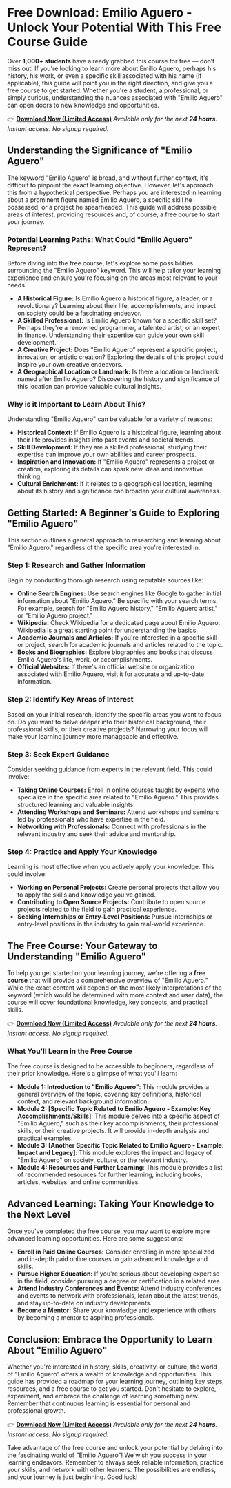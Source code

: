 # Free Download: Emilio Aguero - Unlock Your Potential With This Free Course Guide

Over **1,000+ students** have already grabbed this course for free — don’t miss out! If you're looking to learn more about Emilio Aguero, perhaps his history, his work, or even a specific skill associated with his name (if applicable), this guide will point you in the right direction, and give you a free course to get started. Whether you're a student, a professional, or simply curious, understanding the nuances associated with "Emilio Aguero" can open doors to new knowledge and opportunities.

👉 [**Download Now (Limited Access)**](https://udemywork.com/emilio-aguero)
_Available only for the next **24 hours**. Instant access. No signup required._

## Understanding the Significance of "Emilio Aguero"

The keyword "Emilio Aguero" is broad, and without further context, it's difficult to pinpoint the exact learning objective. However, let's approach this from a hypothetical perspective. Perhaps you are interested in learning about a prominent figure named Emilio Aguero, a specific skill he possessed, or a project he spearheaded. This guide will address possible areas of interest, providing resources and, of course, a free course to start your journey.

### Potential Learning Paths: What Could "Emilio Aguero" Represent?

Before diving into the free course, let's explore some possibilities surrounding the "Emilio Aguero" keyword. This will help tailor your learning experience and ensure you're focusing on the areas most relevant to your needs.

*   **A Historical Figure:** Is Emilio Aguero a historical figure, a leader, or a revolutionary? Learning about their life, accomplishments, and impact on society could be a fascinating endeavor.
*   **A Skilled Professional:** Is Emilio Aguero known for a specific skill set? Perhaps they're a renowned programmer, a talented artist, or an expert in finance. Understanding their expertise can guide your own skill development.
*   **A Creative Project:** Does "Emilio Aguero" represent a specific project, innovation, or artistic creation? Exploring the details of this project could inspire your own creative endeavors.
*   **A Geographical Location or Landmark:** Is there a location or landmark named after Emilio Aguero? Discovering the history and significance of this location can provide valuable cultural insights.

### Why is it Important to Learn About This?

Understanding "Emilio Aguero" can be valuable for a variety of reasons:

*   **Historical Context:** If Emilio Aguero is a historical figure, learning about their life provides insights into past events and societal trends.
*   **Skill Development:** If they are a skilled professional, studying their expertise can improve your own abilities and career prospects.
*   **Inspiration and Innovation:** If "Emilio Aguero" represents a project or creation, exploring its details can spark new ideas and innovative thinking.
*   **Cultural Enrichment:** If it relates to a geographical location, learning about its history and significance can broaden your cultural awareness.

## Getting Started: A Beginner's Guide to Exploring "Emilio Aguero"

This section outlines a general approach to researching and learning about "Emilio Aguero," regardless of the specific area you're interested in.

### Step 1: Research and Gather Information

Begin by conducting thorough research using reputable sources like:

*   **Online Search Engines:** Use search engines like Google to gather initial information about "Emilio Aguero." Be specific with your search terms. For example, search for "Emilio Aguero history," "Emilio Aguero artist," or "Emilio Aguero project."
*   **Wikipedia:** Check Wikipedia for a dedicated page about Emilio Aguero. Wikipedia is a great starting point for understanding the basics.
*   **Academic Journals and Articles:** If you're interested in a specific skill or project, search for academic journals and articles related to the topic.
*   **Books and Biographies:** Explore biographies and books that discuss Emilio Aguero's life, work, or accomplishments.
*   **Official Websites:** If there's an official website or organization associated with Emilio Aguero, visit it for accurate and up-to-date information.

### Step 2: Identify Key Areas of Interest

Based on your initial research, identify the specific areas you want to focus on. Do you want to delve deeper into their historical background, their professional skills, or their creative projects? Narrowing your focus will make your learning journey more manageable and effective.

### Step 3: Seek Expert Guidance

Consider seeking guidance from experts in the relevant field. This could involve:

*   **Taking Online Courses:** Enroll in online courses taught by experts who specialize in the specific area related to "Emilio Aguero." This provides structured learning and valuable insights.
*   **Attending Workshops and Seminars:** Attend workshops and seminars led by professionals who have expertise in the field.
*   **Networking with Professionals:** Connect with professionals in the relevant industry and seek their advice and mentorship.

### Step 4: Practice and Apply Your Knowledge

Learning is most effective when you actively apply your knowledge. This could involve:

*   **Working on Personal Projects:** Create personal projects that allow you to apply the skills and knowledge you've gained.
*   **Contributing to Open Source Projects:** Contribute to open source projects related to the field to gain practical experience.
*   **Seeking Internships or Entry-Level Positions:** Pursue internships or entry-level positions in the industry to gain real-world experience.

## The Free Course: Your Gateway to Understanding "Emilio Aguero"

To help you get started on your learning journey, we're offering a **free course** that will provide a comprehensive overview of "Emilio Aguero." While the exact content will depend on the most likely interpretations of the keyword (which would be determined with more context and user data), the course will cover foundational knowledge, key concepts, and practical skills.

👉 [**Download Now (Limited Access)**](https://udemywork.com/emilio-aguero)
_Available only for the next **24 hours**. Instant access. No signup required._

### What You'll Learn in the Free Course

The free course is designed to be accessible to beginners, regardless of their prior knowledge. Here's a glimpse of what you'll learn:

*   **Module 1: Introduction to "Emilio Aguero"**: This module provides a general overview of the topic, covering key definitions, historical context, and relevant background information.
*   **Module 2: [Specific Topic Related to Emilio Aguero - Example: Key Accomplishments/Skills]**: This module delves into a specific aspect of "Emilio Aguero," such as their key accomplishments, their professional skills, or their creative projects. It will provide in-depth analysis and practical examples.
*   **Module 3: [Another Specific Topic Related to Emilio Aguero - Example: Impact and Legacy]**: This module explores the impact and legacy of "Emilio Aguero" on society, culture, or the relevant industry.
*   **Module 4: Resources and Further Learning**: This module provides a list of recommended resources for further learning, including books, articles, websites, and online communities.

## Advanced Learning: Taking Your Knowledge to the Next Level

Once you've completed the free course, you may want to explore more advanced learning opportunities. Here are some suggestions:

*   **Enroll in Paid Online Courses:** Consider enrolling in more specialized and in-depth paid online courses to gain advanced knowledge and skills.
*   **Pursue Higher Education:** If you're serious about developing expertise in the field, consider pursuing a degree or certification in a related area.
*   **Attend Industry Conferences and Events:** Attend industry conferences and events to network with professionals, learn about the latest trends, and stay up-to-date on industry developments.
*   **Become a Mentor:** Share your knowledge and experience with others by becoming a mentor to aspiring professionals.

## Conclusion: Embrace the Opportunity to Learn About "Emilio Aguero"

Whether you're interested in history, skills, creativity, or culture, the world of "Emilio Aguero" offers a wealth of knowledge and opportunities. This guide has provided a roadmap for your learning journey, outlining key steps, resources, and a free course to get you started. Don't hesitate to explore, experiment, and embrace the challenge of learning something new. Remember that continuous learning is essential for personal and professional growth.

👉 [**Download Now (Limited Access)**](https://udemywork.com/emilio-aguero)
_Available only for the next **24 hours**. Instant access. No signup required._

Take advantage of the free course and unlock your potential by delving into the fascinating world of "Emilio Aguero"! We wish you success in your learning endeavors. Remember to always seek reliable information, practice your skills, and network with other learners. The possibilities are endless, and your journey is just beginning. Good luck!
